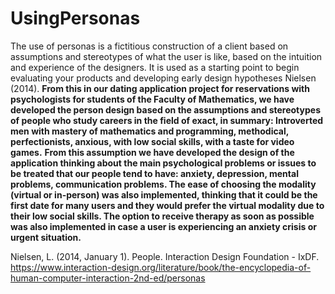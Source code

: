 # UsingPersonas

The use of personas is a fictitious construction of a client based on assumptions and stereotypes of what the user is like, based on the intuition and experience of the designers. It is used as a starting point to begin evaluating your products and developing early design hypotheses Nielsen (2014).
**From this in our dating application project for reservations with psychologists for students of the Faculty of Mathematics, we have developed the person design based on the assumptions and stereotypes of people who study careers in the field of exact, in summary: Introverted men with mastery of mathematics and programming, methodical, perfectionists, anxious, with low social skills, with a taste for video games.**
**From this assumption we have developed the design of the application thinking about the main psychological problems or issues to be treated that our people tend to have: anxiety, depression, mental problems, communication problems. The ease of choosing the modality (virtual or in-person) was also implemented, thinking that it could be the first date for many users and they would prefer the virtual modality due to their low social skills. The option to receive therapy as soon as possible was also implemented in case a user is experiencing an anxiety crisis or urgent situation.**


Nielsen, L. (2014, January 1). People. Interaction Design Foundation - IxDF. https://www.interaction-design.org/literature/book/the-encyclopedia-of-human-computer-interaction-2nd-ed/personas